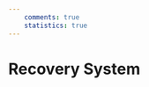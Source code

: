 ```yaml
---
    comments: true
    statistics: true
---
```


# Recovery System






































































